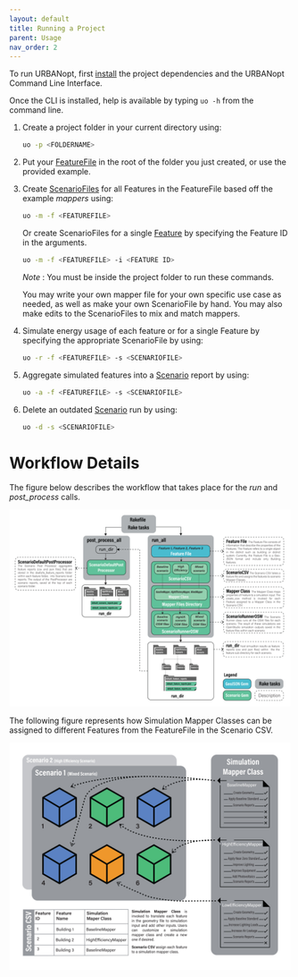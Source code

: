 ```yaml
---
layout: default
title: Running a Project
parent: Usage
nav_order: 2
---
```


To run URBANopt, first [install](../installation/installation.md) the project dependencies and the URBANopt Command Line Interface.

Once the CLI is installed, help is available by typing `uo -h` from the command line.

1. Create a project folder in your current directory using:

    ```bash
    uo -p <FOLDERNAME>
    ```

1. Put your [FeatureFile](../overview/definitions.md) in the root of the folder you just created, or use the provided example.
1. Create [ScenarioFiles](../overview/definitions.md) for all Features in the FeatureFile based off
   the example _mappers_ using:

    ```bash
    uo -m -f <FEATUREFILE>
    ```

    Or create ScenarioFiles for a single [Feature](../overview/definitions.md) by specifying the
    Feature ID in the arguments.

    ```bash
    uo -m -f <FEATUREFILE> -i <FEATURE ID>
    ```

    *Note* : You must be inside the project folder to run these commands.

    You may write your own mapper file for your own specific use case as needed, as well as make your own ScenarioFile by hand.  You may also make edits to the ScenarioFiles to mix and match mappers.

1. Simulate energy usage of each feature or for a single Feature by specifying the appropriate
   ScenarioFile by using:

    ```bash
    uo -r -f <FEATUREFILE> -s <SCENARIOFILE>
    ```

1. Aggregate simulated features into a [Scenario](../overview/definitions.md) report by using:

    ```bash
    uo -a -f <FEATUREFILE> -s <SCENARIOFILE>
    ```

1. Delete an outdated [Scenario](../overview/definitions.md) run by using:

    ```bash
    uo -d -s <SCENARIOFILE>
    ```

# Workflow Details

The figure below describes the workflow that takes place for the *run* and *post_process* calls.

![workflow_diagram](../doc_files/workflow-diagram_3.jpg)


The following figure represents how Simulation Mapper Classes can be assigned to different
Features from the FeatureFile in the Scenario CSV.

![scenario_mapper](../doc_files/scenario_mapper.jpg)